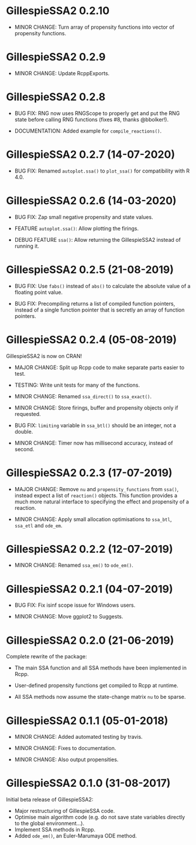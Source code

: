 # GillespieSSA2 0.2.10

* MINOR CHANGE: Turn array of propensity functions into vector of propensity functions.

# GillespieSSA2 0.2.9

* MINOR CHANGE: Update RcppExports.

# GillespieSSA2 0.2.8

* BUG FIX: RNG now uses RNGScope to properly get and put the RNG state before calling RNG functions (fixes #8, thanks @bbolker!).

* DOCUMENTATION: Added example for `compile_reactions()`.

# GillespieSSA2 0.2.7 (14-07-2020)

* BUG FIX: Renamed `autoplot.ssa()` to `plot_ssa()` for compatibility with R 4.0.

# GillespieSSA2 0.2.6 (14-03-2020)

* BUG FIX: Zap small negative propensity and state values.

* FEATURE `autoplot.ssa()`: Allow plotting the firings.

* DEBUG FEATURE `ssa()`: Allow returning the GillespieSSA2 instead of running it.

# GillespieSSA2 0.2.5 (21-08-2019)

* BUG FIX: Use `fabs()` instead of `abs()` to calculate the absolute value of a 
  floating point value.
  
* BUG FIX: Precompiling returns a list of compiled function pointers, instead of 
  a single function pointer that is secretly an array of function pointers.

# GillespieSSA2 0.2.4 (05-08-2019)

GillespieSSA2 is now on CRAN!

* MAJOR CHANGE: Split up Rcpp code to make separate parts easier to test.

* TESTING: Write unit tests for many of the functions.

* MINOR CHANGE: Renamed `ssa_direct()` to `ssa_exact()`.

* MINOR CHANGE: Store firings, buffer and propensity objects only if requested.

* BUG FIX: `limiting` variable in `ssa_btl()` should be an integer, not a double.

* MINOR CHANGE: Timer now has millisecond accuracy, instead of second.

# GillespieSSA2 0.2.3 (17-07-2019)

* MAJOR CHANGE: Remove `nu` and `propensity_functions` from `ssa()`, instead
  expect a list of `reaction()` objects. This function provides a much more
  natural interface to specifying the effect and propensity of a reaction.

* MINOR CHANGE: Apply small allocation optimisations to `ssa_btl`, `ssa_etl` and `ode_em`.

# GillespieSSA2 0.2.2 (12-07-2019)

* MINOR CHANGE: Renamed `ssa_em()` to `ode_em()`.

# GillespieSSA2 0.2.1 (04-07-2019)

* BUG FIX: Fix isinf scope issue for Windows users.

* MINOR CHANGE: Move ggplot2 to Suggests.

# GillespieSSA2 0.2.0 (21-06-2019)

Complete rewrite of the package:

* The main SSA function and all SSA methods have been implemented in Rcpp.

* User-defined propensity functions get compiled to Rcpp at runtime.

* All SSA methods now assume the state-change matrix `nu` to be sparse.

# GillespieSSA2 0.1.1 (05-01-2018)

* MINOR CHANGE: Added automated testing by travis.

* MINOR CHANGE: Fixes to documentation.

* MINOR CHANGE: Also output propensities.

# GillespieSSA2 0.1.0 (31-08-2017)

Initial beta release of GillespieSSA2:

* Major restructuring of GillespieSSA code.
* Optimise main algorithm code (e.g. do not save state variables directly to the global environment...).
* Implement SSA methods in Rcpp.
* Added `ode_em()`, an Euler-Marumaya ODE method.
